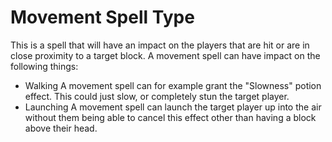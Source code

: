 # Movement Spell Type

This is a spell that will have an impact on the players that are hit or are in close proximity to a target block. A movement spell can have impact on the following things:

- Walking
  A movement spell can for example grant the "Slowness" potion effect. This could just slow, or completely stun the target player.
- Launching
  A movement spell can launch the target player up into the air without them being able to cancel this effect other than having a block above their head.